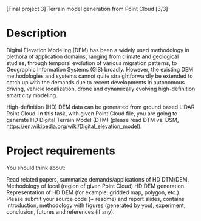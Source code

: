 
[Final project 3] Terrain model generation from Point Cloud [3/3]

# Description

Digital Elevation Modeling (DEM) has been a widely used methodology in plethora of application domains, ranging from climate and geological studies, through temporal evolution of various migration patterns, to Geographic Information Systems (GIS) broadly. However, the existing DEM methodologies and systems cannot quite straightforwardly be extended to catch up with the demands due to recent developments in autonomous driving, vehicle localization, drone and dynamically evolving high-definition smart city modeling.

High-definition (HD) DEM data can be generated from ground based LiDAR Point Cloud. In this task, with given Point Cloud file, you are going to generate HD Digital Terrain Model (DTM) (please read DTM vs. DSM, https://en.wikipedia.org/wiki/Digital_elevation_model).

# Project requirements

You should think about:

Read related papers, summarize demands/applications of HD DTM/DEM.
Methodology of local (region of given Point Cloud) HD DEM generation.
Representation of HD DEM (for example, gridded map, polygon, etc.).
Please submit your source code (+ readme) and report slides, contains introduction, methodology with figures (generated by you), experiment, conclusion, futures and references (if any).
